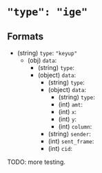 # `"type": "ige"`

## Formats

* (string) `type`: `"keyup"`
  * (obj) `data`:
    * (string) `type`:
    * (object) `data`:
      * (string) `type`:
      * (object) `data`:
        * (string) `type`:
        * (int) `amt`:
        * (int) `x`:
        * (int) `y`:
        * (int) `column`:
      * (string) `sender`:
      * (int) `sent_frame`:
      * (int) `cid`:

TODO: more testing.
